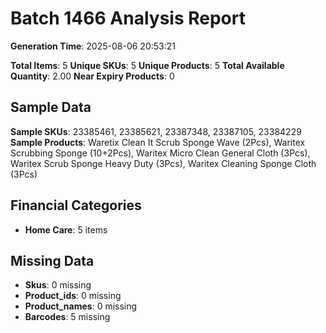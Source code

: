 # Batch 1466 Analysis Report

**Generation Time**: 2025-08-06 20:53:21

**Total Items**: 5
**Unique SKUs**: 5
**Unique Products**: 5
**Total Available Quantity**: 2.00
**Near Expiry Products**: 0

## Sample Data
**Sample SKUs**: 23385461, 23385621, 23387348, 23387105, 23384229
**Sample Products**: Waretix Clean It Scrub Sponge Wave (2Pcs), Waritex Scrubbing Sponge (10+2Pcs), Waritex Micro Clean General Cloth (3Pcs), Waritex Scrub Sponge Heavy Duty (3Pcs), Waritex Cleaning Sponge Cloth (3Pcs)

## Financial Categories
- **Home Care**: 5 items

## Missing Data
- **Skus**: 0 missing
- **Product_ids**: 0 missing
- **Product_names**: 0 missing
- **Barcodes**: 5 missing
